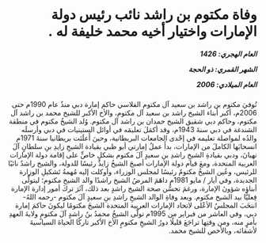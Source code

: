 <h1 dir="rtl">وفاة مكتوم بن راشد نائب رئيس دولة الإمارات واختيار أخيه محمد خليفة له .</h1>

<h5 dir="rtl">العام الهجري:  1426

الشهر القمري: ذو الحجة

العام الميلادي: 2006</h5>

<p dir="rtl">تُوفيَ مكتوم بن راشد بن سعيد آل مكتوم الفلاسي حاكم إمارة دبي منذُ عام 1990م حتى 2006م، أكبر أبناء الشيخ راشد بن سعيد آل مكتوم، والأخ الأكبر للشيخ محمد بن راشد آل مكتوم، وحاكم دبي شقيق الشيخ حمدان بن راشد آل مكتوم. 
وُلد الشيخُ مكتوم في منطقة الشندغة في دبي سنةَ 1943م، وقد أكمَلَ تعليمَه في أوائل الستينيات في دبي وأرسلَه والدُه لمواصلة تعليمه في إحْدى الجامعات البريطانية، وحينَ أَعلَنَت بريطانيا سنةَ 1971م انسحابَها الكاملَ من الإمارات، بدأَ عملُ إمارتي أبو ظبي بقيادة الشيخِ زايدِ بنِ سلطانٍ آلَ نهيانَ، ودبي بقيادةِ الشيخِ راشدِ بنِ سعيدٍ آلَ مكتوم بشكلٍ خاصٍّ على إقامة دولة الإمارات العربية المتحدة، ومعَ قيام دولة الإمارات أصبحَ الشيخُ زايدٌ رئيسًا للدولة، والشيخ راشدٌ نائبًا للرئيس، وعُين الشيخُ مكتومٌ رئيسًا لمجلس الوزراء، وأوكلت إليه مُهمةُ تَشكيلِ الوزارة الجديدة، وفي أيار / مايو 1981م داهَمَ المرضُ الشيخ راشدًا والد الشيخ مكتوم؛ ليتولَّى أبناؤه شؤونَ الإمارة، ورغمَ تحسُّن صحة الشيخ راشدٍ بعد ذلك، آثَرَ تركَ أمور إدارة الإمارة فِعليًّا بيد الشيخ مكتوم. 
وبعد وفاةِ الوالد الشيخِ راشدِ بنِ سعيدٍ آلَ مكتوم -رحمه اللهُ- انتخَبَ المجلسُ الأعْلى لاتحاد الإمارات العربية المتحدة الشيخَ مكتومًا ليكونَ حاكمَ إمارة دبي، وفي العاشر من فبراير من 1995م تولَّى الشيخُ محمدُ بنُ راشدٍ آلَ مكتومٍ ولايةَ العهدِ بأمرٍ منه، ومن وقتِها تراجَعَ قليلًا دورُ الشيخِ مكتومٍ الأخ الأكبر تاركًا الحياةَ السياسيةَ لأشقائه، وبالأخص للشيخ محمد.</p></br>
